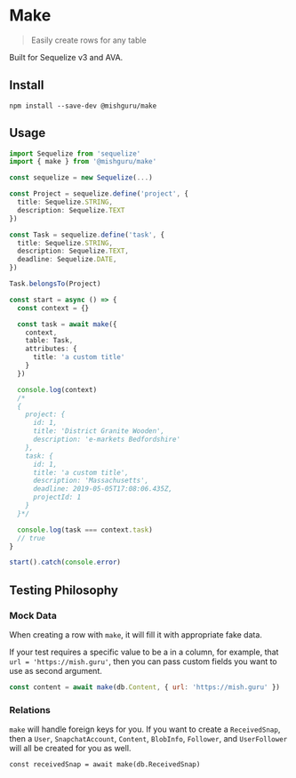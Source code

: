 # Make

> Easily create rows for any table

Built for Sequelize v3 and AVA.

## Install

```shell
npm install --save-dev @mishguru/make
```

## Usage

```typescript
import Sequelize from 'sequelize'
import { make } from '@mishguru/make'

const sequelize = new Sequelize(...)

const Project = sequelize.define('project', {
  title: Sequelize.STRING,
  description: Sequelize.TEXT
})

const Task = sequelize.define('task', {
  title: Sequelize.STRING,
  description: Sequelize.TEXT,
  deadline: Sequelize.DATE,
})

Task.belongsTo(Project)

const start = async () => {
  const context = {}

  const task = await make({
    context,
    table: Task,
    attributes: {
      title: 'a custom title'
    }
  })

  console.log(context)
  /*
  {
    project: {
      id: 1,
      title: 'District Granite Wooden',
      description: 'e-markets Bedfordshire'
    },
    task: {
      id: 1,
      title: 'a custom title',
      description: 'Massachusetts',
      deadline: 2019-05-05T17:08:06.435Z,
      projectId: 1
    }
  }*/

  console.log(task === context.task)
  // true
}

start().catch(console.error)
```

## Testing Philosophy

### Mock Data

When creating a row with `make`, it will fill it with appropriate fake data.

If your test requires a specific value to be a in a column, for example, that
`url = 'https://mish.guru'`, then you can pass custom fields you want to use as
second argument.

```javascript
const content = await make(db.Content, { url: 'https://mish.guru' })
```

### Relations

`make` will handle foreign keys for you. If you want to create a
`ReceivedSnap`, then a `User`, `SnapchatAccount`, `Content`, `BlobInfo`,
`Follower`, and `UserFollower` will all be created for you as well.

```
const receivedSnap = await make(db.ReceivedSnap)
```
